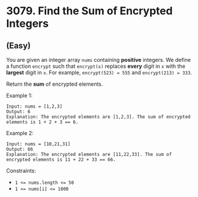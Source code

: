 # 3079. Find the Sum of Encrypted Integers
## (Easy)

You are given an integer array `nums` containing **positive** integers. We define a function `encrypt` such that `encrypt(x)` replaces **every** digit in `x` with the **largest** digit in `x`. For example, `encrypt(523) = 555` and `encrypt(213) = 333`.

Return the **sum** of encrypted elements.

 

Example 1:

```
Input: nums = [1,2,3]
Output: 6
Explanation: The encrypted elements are [1,2,3]. The sum of encrypted elements is 1 + 2 + 3 == 6.
```

Example 2:

```
Input: nums = [10,21,31]
Output: 66
Explanation: The encrypted elements are [11,22,33]. The sum of encrypted elements is 11 + 22 + 33 == 66.
```
 

Constraints:

- `1 <= nums.length <= 50`
- `1 <= nums[i] <= 1000`
